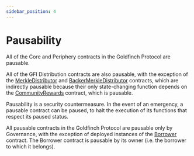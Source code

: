 ```yaml
---
sidebar_position: 4
---
```


# Pausability

All of the Core and Periphery contracts in the Goldfinch Protocol are pausable.

All of the GFI Distribution contracts are also pausable, with the exception of the [MerkleDistributor](./contracts/rewards/MerkleDistributor) and [BackerMerkleDistributor](./contracts/rewards/BackerMerkleDistributor) contracts, which are indirectly pausable because their only state-changing function depends on the [CommunityRewards](./contracts/rewards/CommunityRewards) contract, which is pausable.

Pausability is a security countermeasure. In the event of an emergency, a pausable contract can be paused, to halt the execution of its functions that respect its paused status.

All pausable contracts in the Goldfinch Protocol are pausable only by Governance, with the exception of deployed instances of the [Borrower](./contracts/periphery/Borrower) contract. The Borrower contract is pausable by its owner (i.e. the borrower to which it belongs).
